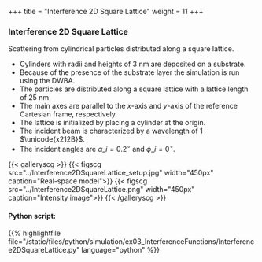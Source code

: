 +++
title = "Interference 2D Square Lattice"
weight = 11
+++

### Interference 2D Square Lattice

Scattering from cylindrical particles distributed along a square lattice.

* Cylinders with radii and heights of $3$ nm are deposited on a substrate.
* Because of the presence of the substrate layer the simulation is run using the DWBA.
* The particles are distributed along a square lattice with a lattice length of $25$ nm.
* The main axes are parallel to the $x$-axis and $y$-axis of the reference Cartesian frame, respectively.
* The lattice is initialized by placing a cylinder at the origin.
* The incident beam is characterized by a wavelength of $1$ $\unicode{x212B}$.
* The incident angles are $\alpha\_i = 0.2 ^{\circ}$ and $\phi\_i = 0^{\circ}$.

{{< galleryscg >}}
{{< figscg src="../Interference2DSquareLattice_setup.jpg" width="450px" caption="Real-space model">}}
{{< figscg src="../Interference2DSquareLattice.png" width="450px" caption="Intensity image">}}
{{< /galleryscg >}}

#### Python script: 
{{% highlightfile file="/static/files/python/simulation/ex03_InterferenceFunctions/Interference2DSquareLattice.py" language="python" %}}
